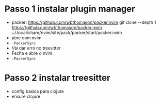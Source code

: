 # Passo 1 instalar plugin manager
- packer: https://github.com/wbthomason/packer.nvim
git clone --depth 1 https://github.com/wbthomason/packer.nvim ~/.local/share/nvim/site/pack/packer/start/packer.nvim
- abre com nvim
- `:PackerSync`
- Vai dar erro no treesitter
- Fecha e abre o nvim
- `:PackerSync`

# Passo 2 instalar treesitter
- config basica para clojure
- ensure clojure
